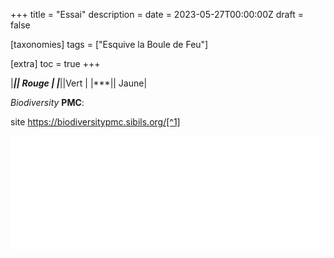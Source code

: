 +++
title = "Essai"
description = 
date = 2023-05-27T00:00:00Z
draft = false

[taxonomies]
tags = ["Esquive la Boule de Feu"]

[extra]
toc = true
+++

|***|| Rouge |
|***||Vert |
|***|| Jaune|


*Biodiversity* **PMC**:


site https://biodiversitypmc.sibils.org/[^1]

![Logo](logoBanner.png)